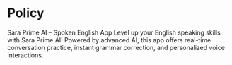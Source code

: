 # Policy
Sara Prime AI – Spoken English App Level up your English speaking skills with Sara Prime AI! Powered by advanced AI, this app offers real-time conversation practice, instant grammar correction, and personalized voice interactions.
